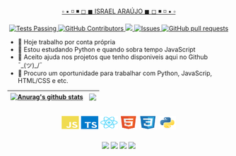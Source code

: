 
<p align="center"><a href="https://haell.github.io">▫ ▪ ◽ ◾ ◻ ◼ ISRAEL ARAÚJO ◼ ◻ ◾ ◽ ▪ ▫</a></p>
<div>
<p align="center">
    <a href="https://github.com/haell/github-readme-stats/actions">
      <img alt="Tests Passing" src="https://github.com/anuraghazra/github-readme-stats/workflows/Test/badge.svg" />
    </a>
    <a href="https://github.com/haell/github-readme-stats/graphs/contributors">
      <img alt="GitHub Contributors" src="https://img.shields.io/github/contributors/haell/github-readme-stats" />
    </a>
    <a href="https://codecov.io/gh/haell/github-readme-stats">
      <img src="https://codecov.io/gh/haell/github-readme-stats/branch/master/graph/badge.svg" />
    </a>
    <a href="https://github.com/haell/github-readme-stats/issues">
      <img alt="Issues" src="https://img.shields.io/github/issues/haell/github-readme-stats?color=0088ff" />
    </a>
    <a href="https://github.com/haell/github-readme-stats/pulls">
      <img alt="GitHub pull requests" src="https://img.shields.io/github/issues-pr/haell/github-readme-stats?color=0088ff" />
    </a>
</div>
    


- 🔭 Hoje trabalho por conta própria
- 🌱 Estou estudando Python e quando sobra tempo JavaScript
- 👯 Aceito ajuda nos projetos que tenho disponiveis aqui no Github ¯\_(ツ)_/¯
- 📣 Procuro um oportunidade para trabalhar com Python, JavaScrip, HTML/CSS e etc.

| <a href="https://github.com/anuraghazra/github-readme-stats"><img align="center" src="https://github-readme-stats.vercel.app/api?username=haell&show_icons=true&include_all_commits=true&theme=buefy&hide_border=true" alt="Anurag's github stats" /></a> | <a href="https://github.com/anuraghazra/github-readme-stats"><img align="center" src="https://github-readme-stats.vercel.app/api/top-langs/?username=haell&layout=compact&theme=buefy&hide_border=true" /></a> |
| ------------- | ------------- |

<div align="center" style="display: inline_block"><br>
  <img align="center" alt="Haell-Js" height="30" width="40" src="https://raw.githubusercontent.com/devicons/devicon/master/icons/javascript/javascript-plain.svg">
  <img align="center" alt="Haell-Ts" height="30" width="40" src="https://raw.githubusercontent.com/devicons/devicon/master/icons/typescript/typescript-plain.svg">
  <img align="center" alt="Haell-React" height="30" width="40" src="https://raw.githubusercontent.com/devicons/devicon/master/icons/react/react-original.svg">
  <img align="center" alt="Haell-HTML" height="30" width="40" src="https://raw.githubusercontent.com/devicons/devicon/master/icons/html5/html5-original.svg">
  <img align="center" alt="Haell-CSS" height="30" width="40" src="https://raw.githubusercontent.com/devicons/devicon/master/icons/css3/css3-original.svg">
  <img align="center" alt="Haell-Python" height="30" width="40" src="https://raw.githubusercontent.com/devicons/devicon/master/icons/python/python-original.svg">
</div>
  
  ##
 
<div align="center"> 
   <a href="https://instagram.com/haellsilva" target="_blank"><img src="https://img.shields.io/badge/-Instagram-%23E4405F?style=for-the-badge&logo=instagram&logoColor=white" target="_blank"></a> 	
 <a href="https://discord.gg/8559" target="_blank"><img src="https://img.shields.io/badge/Discord-7289DA?style=for-the-badge&logo=discord&logoColor=white" target="_blank"></a> 
  <a href = "mailto:israelaraujo.employ@gmail.com"><img src="https://img.shields.io/badge/-Gmail-%23333?style=for-the-badge&logo=gmail&logoColor=white" target="_blank"></a>
  <a href="https://www.linkedin.com/in/haelltec/" target="_blank"><img src="https://img.shields.io/badge/-LinkedIn-%230077B5?style=for-the-badge&logo=linkedin&logoColor=white" target="_blank"></a> 
  
</div>
